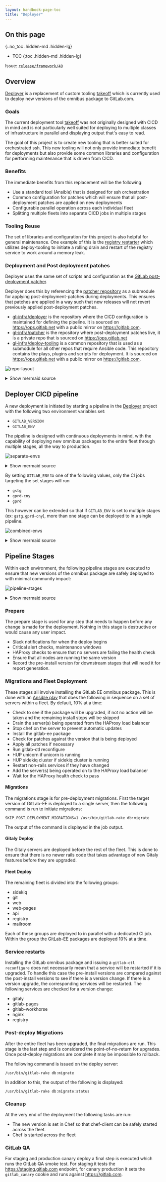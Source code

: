 ```yaml
---
layout: handbook-page-toc
title: "Deployer"
---
```


## On this page
{:.no_toc .hidden-md .hidden-lg}

- TOC
{:toc .hidden-md .hidden-lg}

Issue: [`release/framework/40`](https://gitlab.com/gitlab-com/gl-infra/delivery/issues/40)


## Overview

[Deployer](https://ops.gitlab.net/gitlab-com/gl-infra/deployer)
is a replacement of custom tooling [takeoff](https://gitlab.com/gitlab-org/takeoff) which is
currently used to deploy new versions of the omnibus package to GitLab.com.

### Goals

The current deployment tool [takeoff](https://gitlab.com/gitlab-org/takeoff)
was not originally designed with CICD in mind and is not particularly well suited
for deploying to multiple classes of infrastructure in parallel and displaying
output that's easy to read.


The goal of this project is to create new tooling
that is better suited for orchestrated ssh. This new tooling
will not only provide immediate benefit for deployments but also
provide some common libraries and configuration for performing
maintenance that is driven from CICD.

### Benefits

The immediate benefits from this replacement will be the following:

* Use a standard tool (Ansible) that is designed for ssh orchestration
* Common configuration for patches which will ensure that all
  post-deployment patches are applied on new deployments
* Configurable parallel operation across each individual fleet
* Splitting multiple fleets into separate CICD jobs in multiple stages

### Tooling Reuse

The set of libraries and configuration for this project is also helpful for
general maintenance. One example of this is the 
[registry restarter](https://ops.gitlab.net/gitlab-com/gl-infra/registry-restarter) which
utilizes deploy-tooling to initiate a rolling drain and restart of the registry
service to work around a memory leak.

### Deployment and Post deployment patches

Deployer uses the same set of scripts and configuration as the
[GitLab post-deployment patcher](https://gitlab.com/gitlab-org/release/docs/blob/master/general/deploy/post-deployment-patches.md).

Deployer does this by referencing the [patcher repository](https://ops.gitlab.net/gitlab-com/gl-infra/patcher)
as a submodule for applying post-deployment-patches during deployments. This  ensures that patches are
applied in a way such that new releases will not revert previously applied
post-deployment patches.

* [gl-infra/deployer](https://ops.gitlab.net/gitlab-com/gl-infra/deployer/) is the repository where the CICD configuration is maintained
  for defining the pipeline. It is sourced on https://ops.gitlab.net with a public
  mirror on https://gitlab.com.
* [gl-infra/patcher](https://ops.gitlab.net/gitlab-com/gl-infra/patcher/) is the repository where post-deployment patches live, it is a
  private repo that is sourced on https://ops.gitlab.net
* [gl-infra/deploy-tooling](https://ops.gitlab.net/gitlab-com/gl-infra/deploy-tooling/) is a common repository that is used as a submodule
  for all other repos that require Ansible code. This repository contains the
  plays, plugins and scripts for deployment. It is sourced on
  https://ops.gitlab.net with a public mirror on https://gitlab.com.

![repo-layout](img/1.png)

<details>
<summary>Show mermaid source</summary>

<pre>
graph TD
    subgraph gl-infra/patcher;
    a1[gitlab-ci.yml];
    a2[deploy-tooling submodule];
    end;
    subgraph gl-infra/deployer;
    b1[gitlab-ci.yml];
    b2[deploy-tooling submodule];
    b3[patcher submodule];
    end;
</pre>

</details>

## Deployer CICD pipeline

A new deployment is initiated by starting a pipeline in the [Deployer](https://ops.gitlab.net/gitlab-com/gl-infra/deployer)
project with the following two environment variables set:

* `GITLAB_VERSION`
* `GITLAB_ENV`

The pipeline is designed with continuous deployments in mind, with the
capability of deploying new omnibus packages to the entire fleet through
multiple stages, all the way to production.

![separate-envs](img/2.png)

<details>
<summary>Show mermaid source</summary>

<pre>
graph LR;
    subgraph GITLAB_ENV=gstg;
    a>staging] ==> b>staging QA];
    end;
    subgraph GITLAB_ENV=gprd-cny;
    b ==> c>production canary];
    c ==> d>canary QA];
    end
    subgraph GITLAB_ENV=gprd;
    d ==> e>production];
    end

</pre>

</details>


By setting `GITLAB_ENV` to one of the following values, only the CI jobs
targeting the set stages will run

* `gstg`
* `gprd-cny`
* `gprd`

This however can be extended so that if
`GITLAB_ENV` is set to multiple stages (ex: `gstg,gprd-cny`), more than one stage
can be deployed to in a single pipeline.

![combined-envs](img/3.png)

<details>
<summary>Show mermaid source</summary>

<pre>
graph LR;
    subgraph GITLAB_ENV=gstg,gprd-cny;
    a>staging] ==> b>staging QA];
    b ==> c>production canary];
    c ==> d>canary QA];
    end
    subgraph GITLAB_ENV=gprd;
    d ==> e>production];
    end
</pre>

</details>

## Pipeline Stages

Within each environment, the following pipeline stages are executed to ensure
that new versions of the omnibus package are safely deployed to with minimal
community impact:


![pipeline-stages](img/4.png)

<details>
<summary>Show mermaid source</summary>

<pre>
graph LR;
    a>prepare] ==> b>migrations];
    b ==> c>gitaly deploy];
    subgraph fleet;
    c -.- d>sidekiq];
    c -.- d1>git];
    c -.- d2>web];
    c -.- d3>api];
    c -.- d4>pages];
    c -.- d5>registry];
    c -.- d6>mailroom];
    end
    d ==> e>postdeploy migrations];
    e ==> f>cleanup];
    f ==> g>gitlab-qa];
</pre>

</details>

### Prepare

The prepare stage is used for any step that needs to happen before any change
is made for the deployment. Nothing in this stage is destructive or would cause
any user impact.

* Slack notifications for when the deploy begins
* Critical alert checks, maintenance windows
* HAProxy checks to ensure that no servers are failing the health check
* Ensure that all nodes are running the same version
* Record the pre-install version for downstream stages that will need it for
  report generation.

### Migrations and Fleet Deployment

These stages all involve installing the GitLab EE omnibus package. This
is done with an [Ansible
play](https://ops.gitlab.net/gitlab-com/gl-infra/deploy-tooling/blob/master/common_tasks/install_gitlab_ee.yml)
that does the following in sequence on a set of servers within a fleet. By
default, 10% at a time:

* Check to see if the package will be upgraded, if not no action will be taken
  and the remaining install steps will be skipped
* Drain the server(s) being operated from the HAProxy load balancer
* Stop chef on the server to prevent automatic updates
* Install the gitlab-ee package
* Check for patches against the version that is being deployed
* Apply all patches if necessary
* Run gitlab-ctl reconfigure
* HUP unicorn if unicorn is running
* HUP sidekiq cluster if sidekiq cluster is running
* Restart non-rails services if they have changed
* Add the server(s) being operated on to the HAProxy load balancer
* Wait for the HAProxy health check to pass

#### Migrations

The migrations stage is for pre-deployment migrations. First the target version
of GitLab-EE is deployed to a single server, then the following command is run to
initiate migrations:

```
SKIP_POST_DEPLOYMENT_MIGRATIONS=1 /usr/bin/gitlab-rake db:migrate
```

The output of the command is displayed in the job output.

#### Gitaly Deploy

The Gitaly servers are deployed before the rest of the fleet. This is done to
ensure that there is no newer rails code that takes advantage of new Gitaly
features before they are upgraded.

#### Fleet Deploy

The remaining fleet is divided into the following groups:

* sidekiq
* git
* web
* web-pages
* api
* registry
* mailroom

Each of these groups are deployed to in parallel with a dedicated CI job. Within
the group the GitLab-EE packages are deployed 10% at a time.

### Service restarts

Installing the GitLab omnibus package and issuing a `gitlab-ctl reconfigure`
does not necessarily mean that a service will be restarted if it is upgraded.
To handle this case the pre-install versions are compared against the
post-install versions to see if there is a version change. If there is
a version upgrade, the corresponding services will be restarted. The following
services are checked for a version change:

* gitaly
* gitlab-pages
* gitlab-workhorse
* nginx
* registry

### Post-deploy Migrations

After the entire fleet has been upgraded, the final migrations are run. This stage
is the last step and is considered the point-of-no-return for upgrades. Once
post-deploy migrations are complete it may be impossible to rollback.

The following command is issued on the deploy server:

```
/usr/bin/gitlab-rake db:migrate
```

In addition to this, the output of the following is displayed:

```
/usr/bin/gitlab-rake db:migrate:status

```

### Cleanup

At the very end of the deployment the following tasks are run:

* The new version is set in Chef so that chef-client can be safely started
  across the fleet.
* Chef is started across the fleet

### GitLab QA

For staging and production canary deploy a final step is executed which runs the
GitLab QA smoke test. For staging it tests the https://staging.gitlab.com
endpoint, for canary production it sets the `gitlab_canary` cookie and runs
against https://gitlab.com.

<style>
.collapse{
  cursor: pointer;
  display: block;
  background: #cdf;
}
.collapse + input{
  display: none; /* hide the checkboxes */
}
.collapse + input + div{
  display:none;
}
.collapse + input:checked + div{
  display:block;
}
</style>
